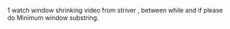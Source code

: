1 watch window shrinking video from striver , between while and if
please do Minimum window substring.